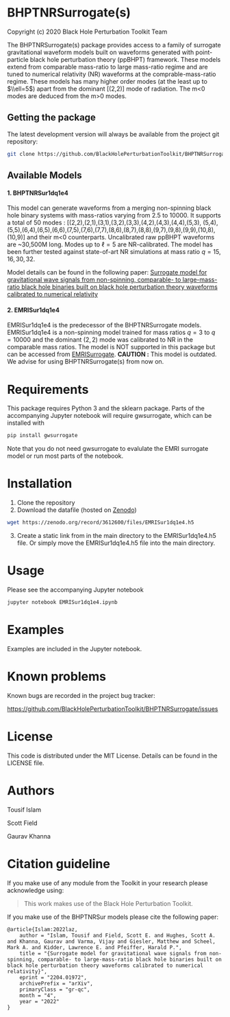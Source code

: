 # BHPTNRSurrogate(s)

Copyright (c) 2020 Black Hole Perturbation Toolkit Team

The BHPTNRSurrogate(s) package provides access to a family of surrogate 
gravitational waveform models built on waveforms generated with point-particle 
black hole perturbation theory (ppBHPT) framework. These models extend from 
comparable mass-ratio to large mass-ratio regime and are tuned 
to numerical relativity (NR) waveforms at the comprable-mass-ratio regime.
These models has many higher order modes (at the least up to $\\ell=5$) apart 
from the dominant [(2,2)] mode of radiation. The m<0 modes are deduced from 
the m>0 modes.

## Getting the package

The latest development version will always be available from the project git
repository:
```bash
git clone https://github.com/BlackHolePerturbationToolkit/BHPTNRSurrogate.git
```

## Available Models

#### 1. BHPTNRSur1dq1e4

This model can generate waveforms from a merging non-spinning black hole binary 
systems with mass-ratios varying from 2.5 to 10000. It supports a total of 50 
modes : [(2,2),(2,1),(3,1),(3,2),(3,3),(4,2),(4,3),(4,4),(5,3),
(5,4),(5,5),(6,4),(6,5),(6,6),(7,5),(7,6),(7,7),(8,6),(8,7),(8,8),(9,7),(9,8),(9,9),(10,8),(10,9)]
and their m<0 counterparts. Uncalibrated raw ppBHPT waveforms are ~30,500M long.
Modes up to $\ell=5$ are NR-calibrated. The model has been further tested against
state-of-art NR simulations at mass ratio $q=15,16,30,32$.

Model details can be found in the following paper:
[Surrogate model for gravitational wave signals from non-spinning, comparable- to
large-mass-ratio black hole binaries built on black hole perturbation theory waveforms
calibrated to numerical relativity](https://arxiv.org/pdf/2204.01972.pdf)

#### 2. EMRISur1dq1e4

EMRISur1dq1e4 is the predecessor of the BHPTNRSurrogate models. EMRISur1dq1e4 is a 
non-spinning model trained for mass ratios $q=3$ to $q=10000$ and the dominant $(2,2)$ 
mode was calibrated to NR in the comparable mass ratios. The model is NOT supported in 
this package but can be accessed from [EMRISurrogate](https://bhptoolkit.org/EMRISurrogate/).
**CAUTION :** This model is outdated. We advise for using BHPTNRSurrogate(s) from now on.

# Requirements

This package requires Python 3 and the sklearn package. Parts of the accompanying
Jupyter notebook will require gwsurrogate, which can be installed with 

```bash
pip install gwsurrogate
```

Note that you do not need gwsurrogate to evalulate the EMRI surrogate model or 
run most parts of the notebook.

# Installation

1. Clone the repository
2. Download the datafile (hosted on [Zenodo](https://zenodo.org/record/3612600#.YYPdG3VKg5k))

```bash
wget https://zenodo.org/record/3612600/files/EMRISur1dq1e4.h5
```

3. Create a static link from in the main directory to the EMRISur1dq1e4.h5 file.
Or simply move the EMRISur1dq1e4.h5 file into the main directory.

# Usage

Please see the accompanying Jupyter notebook

```bash
jupyter notebook EMRISur1dq1e4.ipynb
```

# Examples

Examples are included in the Jupyter notebook.

# Known problems

Known bugs are recorded in the project bug tracker:

https://github.com/BlackHolePerturbationToolkit/BHPTNRSurrogate/issues


# License

This code is distributed under the MIT License. Details can
be found in the LICENSE file.


# Authors

Tousif Islam

Scott Field

Gaurav Khanna 

# Citation guideline

If you make use of any module from the Toolkit in your research please acknowledge using:

> This work makes use of the Black Hole Perturbation Toolkit.

If you make use of the BHPTNRSur models please cite the following paper:

```
@article{Islam:2022laz,
    author = "Islam, Tousif and Field, Scott E. and Hughes, Scott A. and Khanna, Gaurav and Varma, Vijay and Giesler, Matthew and Scheel, Mark A. and Kidder, Lawrence E. and Pfeiffer, Harald P.",
    title = "{Surrogate model for gravitational wave signals from non-spinning, comparable- to large-mass-ratio black hole binaries built on black hole perturbation theory waveforms calibrated to numerical relativity}",
    eprint = "2204.01972",
    archivePrefix = "arXiv",
    primaryClass = "gr-qc",
    month = "4",
    year = "2022"
}
```
